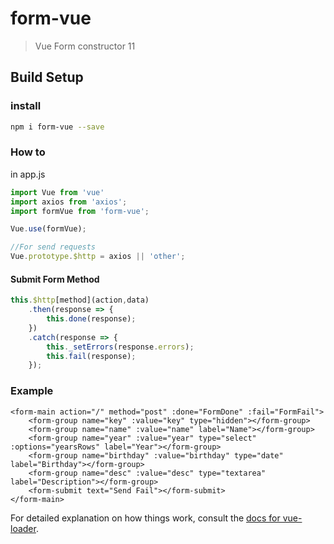 # form-vue

> Vue Form constructor 11

## Build Setup

### install
``` bash
npm i form-vue --save
```
### How to

in app.js

```javascript
import Vue from 'vue'
import axios from 'axios';
import formVue from 'form-vue';

Vue.use(formVue);

//For send requests
Vue.prototype.$http = axios || 'other';
```

#### Submit Form Method
```javascript
this.$http[method](action,data)
    .then(response => {
        this.done(response);
    })
    .catch(response => {
        this._setErrors(response.errors);
        this.fail(response);
    });
```


### Example
```vue
<form-main action="/" method="post" :done="FormDone" :fail="FormFail">
    <form-group name="key" :value="key" type="hidden"></form-group>
    <form-group name="name" :value="name" label="Name"></form-group>
    <form-group name="year" :value="year" type="select" :options="yearsRows" label="Year"></form-group>
    <form-group name="birthday" :value="birthday" type="date" label="Birthday"></form-group>
    <form-group name="desc" :value="desc" type="textarea" label="Description"></form-group>
    <form-submit text="Send Fail"></form-submit>
</form-main>
```


For detailed explanation on how things work, consult the [docs for vue-loader](http://vuejs.github.io/vue-loader).
